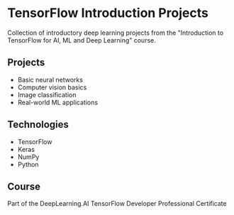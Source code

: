 # TensorFlow Introduction Projects
Collection of introductory deep learning projects from the "Introduction to TensorFlow for AI, ML and Deep Learning" course.

## Projects
- Basic neural networks
- Computer vision basics 
- Image classification
- Real-world ML applications

## Technologies
- TensorFlow 
- Keras
- NumPy
- Python

## Course
Part of the DeepLearning.AI TensorFlow Developer Professional Certificate
